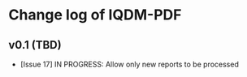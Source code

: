 # Change log of IQDM-PDF

v0.1 (TBD)
--------------------
 - [Issue 17] IN PROGRESS: Allow only new reports to be processed
